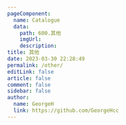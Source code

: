 ```yaml
---
pageComponent: 
  name: Catalogue
  data: 
    path: 600.其他
    imgUrl: 
    description: 
title: 其他
date: 2023-03-30 22:28:49
permalink: /other/
editLink: false
article: false
comment: false
sidebar: false
author: 
  name: GeorgeH
  link: https://github.com/GeorgeHcc
---
```

